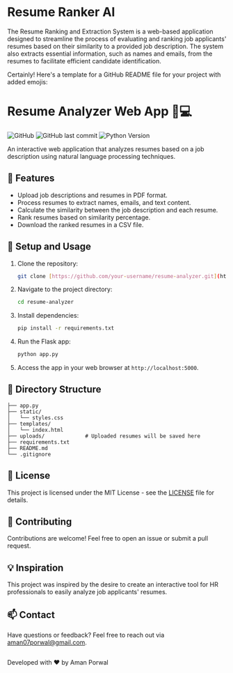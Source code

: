 # Resume Ranker AI
The Resume Ranking and Extraction System is a web-based application designed to streamline the process of evaluating and ranking job applicants' resumes based on their similarity to a provided job description. The system also extracts essential information, such as names and emails, from the resumes to facilitate efficient candidate identification.

Certainly! Here's a template for a GitHub README file for your project with added emojis:

# Resume Analyzer Web App :memo::computer:

![GitHub](https://img.shields.io/github/license/iamamanporwal/resume-ranker)
![GitHub last commit](https://img.shields.io/github/last-commit/iamamanporwal/resume-ranker)
![Python Version](https://img.shields.io/badge/python-3.8%2B-blue)

An interactive web application that analyzes resumes based on a job description using natural language processing techniques.

## :rocket: Features

- Upload job descriptions and resumes in PDF format.
- Process resumes to extract names, emails, and text content.
- Calculate the similarity between the job description and each resume.
- Rank resumes based on similarity percentage.
- Download the ranked resumes in a CSV file.

## :wrench: Setup and Usage

1. Clone the repository:
   ```sh
   git clone [https://github.com/your-username/resume-analyzer.git](https://github.com/iamamanporwal/resume-ranker.git)
   ```

2. Navigate to the project directory:
   ```sh
   cd resume-analyzer
   ```

3. Install dependencies:
   ```sh
   pip install -r requirements.txt
   ```

4. Run the Flask app:
   ```sh
   python app.py
   ```

5. Access the app in your web browser at `http://localhost:5000`.

## :file_folder: Directory Structure

```
├── app.py
├── static/
│   └── styles.css
├── templates/
│   └── index.html
├── uploads/             # Uploaded resumes will be saved here
├── requirements.txt
├── README.md
└── .gitignore
```

## :page_facing_up: License

This project is licensed under the MIT License - see the [LICENSE](LICENSE) file for details.

## :memo: Contributing

Contributions are welcome! Feel free to open an issue or submit a pull request.

## :bulb: Inspiration

This project was inspired by the desire to create an interactive tool for HR professionals to easily analyze job applicants' resumes.

## :mailbox: Contact

Have questions or feedback? Feel free to reach out via [aman07porwal@gmail.com](mailto:aman07porwal@gmail.com).

##
Developed with :heart: by Aman Porwal


